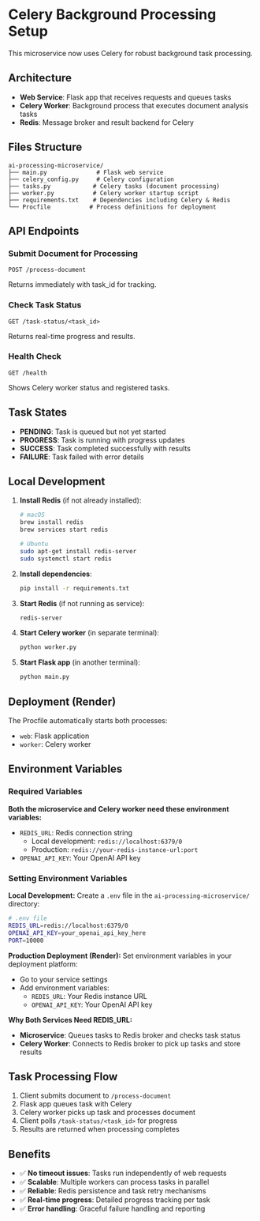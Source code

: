# Celery Background Processing Setup

This microservice now uses Celery for robust background task processing.

## Architecture

- **Web Service**: Flask app that receives requests and queues tasks
- **Celery Worker**: Background process that executes document analysis tasks
- **Redis**: Message broker and result backend for Celery

## Files Structure

```
ai-processing-microservice/
├── main.py              # Flask web service
├── celery_config.py     # Celery configuration
├── tasks.py            # Celery tasks (document processing)
├── worker.py           # Celery worker startup script
├── requirements.txt    # Dependencies including Celery & Redis
└── Procfile           # Process definitions for deployment
```

## API Endpoints

### Submit Document for Processing
```
POST /process-document
```
Returns immediately with task_id for tracking.

### Check Task Status
```
GET /task-status/<task_id>
```
Returns real-time progress and results.

### Health Check
```
GET /health
```
Shows Celery worker status and registered tasks.

## Task States

- **PENDING**: Task is queued but not yet started
- **PROGRESS**: Task is running with progress updates
- **SUCCESS**: Task completed successfully with results
- **FAILURE**: Task failed with error details

## Local Development

1. **Install Redis** (if not already installed):
   ```bash
   # macOS
   brew install redis
   brew services start redis
   
   # Ubuntu
   sudo apt-get install redis-server
   sudo systemctl start redis
   ```

2. **Install dependencies**:
   ```bash
   pip install -r requirements.txt
   ```

3. **Start Redis** (if not running as service):
   ```bash
   redis-server
   ```

4. **Start Celery worker** (in separate terminal):
   ```bash
   python worker.py
   ```

5. **Start Flask app** (in another terminal):
   ```bash
   python main.py
   ```

## Deployment (Render)

The Procfile automatically starts both processes:
- `web`: Flask application
- `worker`: Celery worker

## Environment Variables

### Required Variables

**Both the microservice and Celery worker need these environment variables:**

- `REDIS_URL`: Redis connection string
  - Local development: `redis://localhost:6379/0`
  - Production: `redis://your-redis-instance-url:port`
- `OPENAI_API_KEY`: Your OpenAI API key

### Setting Environment Variables

**Local Development:**
Create a `.env` file in the `ai-processing-microservice/` directory:
```bash
# .env file
REDIS_URL=redis://localhost:6379/0
OPENAI_API_KEY=your_openai_api_key_here
PORT=10000
```

**Production Deployment (Render):**
Set environment variables in your deployment platform:
- Go to your service settings
- Add environment variables:
  - `REDIS_URL`: Your Redis instance URL
  - `OPENAI_API_KEY`: Your OpenAI API key

**Why Both Services Need REDIS_URL:**
- **Microservice**: Queues tasks to Redis broker and checks task status
- **Celery Worker**: Connects to Redis broker to pick up tasks and store results

## Task Processing Flow

1. Client submits document to `/process-document`
2. Flask app queues task with Celery
3. Celery worker picks up task and processes document
4. Client polls `/task-status/<task_id>` for progress
5. Results are returned when processing completes

## Benefits

- ✅ **No timeout issues**: Tasks run independently of web requests
- ✅ **Scalable**: Multiple workers can process tasks in parallel
- ✅ **Reliable**: Redis persistence and task retry mechanisms
- ✅ **Real-time progress**: Detailed progress tracking per task
- ✅ **Error handling**: Graceful failure handling and reporting 